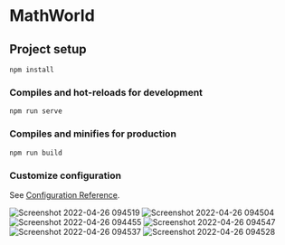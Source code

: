 # MathWorld

## Project setup
```
npm install
```

### Compiles and hot-reloads for development
```
npm run serve
```

### Compiles and minifies for production
```
npm run build
```

### Customize configuration
See [Configuration Reference](https://cli.vuejs.org/config/).

![Screenshot 2022-04-26 094519](https://user-images.githubusercontent.com/48932230/165202914-e81d18c4-c3cc-4b66-a921-41ea7b54db6b.png)
![Screenshot 2022-04-26 094504](https://user-images.githubusercontent.com/48932230/165202921-790a4750-4749-4b33-9679-4032eda81eee.png)
![Screenshot 2022-04-26 094455](https://user-images.githubusercontent.com/48932230/165202924-031e38d9-fe92-4730-841b-fc75c388f6d0.png)
![Screenshot 2022-04-26 094547](https://user-images.githubusercontent.com/48932230/165202925-e117f94c-c545-486f-b677-3e912b1b4edb.png)
![Screenshot 2022-04-26 094537](https://user-images.githubusercontent.com/48932230/165202927-3ec9e706-abe1-4241-839c-9be9df58ef29.png)
![Screenshot 2022-04-26 094528](https://user-images.githubusercontent.com/48932230/165202929-e2167450-01ac-484d-8a7b-d814e42d88f1.png)
